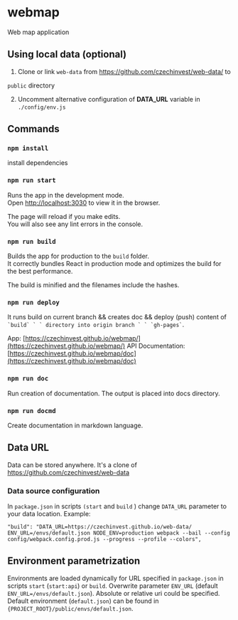 # webmap
Web map application

## Using local data (optional)

1. Clone or link `web-data` from https://github.com/czechinvest/web-data/ to

`public` directory

2. Uncomment alternative configuration of **DATA_URL** variable in `./config/env.js` 

## Commands

### `npm install` 

install dependencies

### `npm run start` 

Runs the app in the development mode.<br>
Open [http://localhost:3030](http://localhost:3030) to view it in the browser.

The page will reload if you make edits.<br>
You will also see any lint errors in the console.

### `npm run build` 

Builds the app for production to the `build` folder.<br>
It correctly bundles React in production mode and optimizes the build for the best performance.

The build is minified and the filenames include the hashes.<br>

### `npm run deploy` 

It runs build on current branch && creates doc && deploy (push) content of `` `build` ` ` directory into origin branch ` ` `gh-pages` ``.

App: [https://czechinvest.github.io/webmap/](https://czechinvest.github.io/webmap/)
API Documentation: [https://czechinvest.github.io/webmap/doc](https://czechinvest.github.io/webmap/doc)

### `npm run doc` 

Run creation of documentation.
The output is placed into docs directory.<br>

### `npm run docmd` 

Create documentation in markdown language.<br>


## Data URL

Data can be stored anywhere. It's a clone of
https://github.com/czechinvest/web-data

### Data source configuration

In `package.json` in scripts `(start` and `build` ) change `DATA_URL` parameter to your data location.
Example: 

``` 
"build": "DATA_URL=https://czechinvest.github.io/web-data/ ENV_URL=/envs/default.json NODE_ENV=production webpack --bail --config config/webpack.config.prod.js --progress --profile --colors",
```

## Environment parametrization

Environments are loaded dynamically for URL specified in `package.json` in scripts `start` (`start:api`) or `build`. Overwrite parameter `ENV_URL` (default `ENV_URL=/envs/default.json`). Absolute or relative uri could be specified. Default environment (`default.json`) can be found in `{PROJECT_ROOT}/public/envs/default.json`. 

